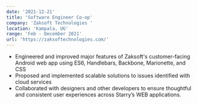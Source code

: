 ```yaml
---
date: '2021-12-21'
title: 'Software Engineer Co-op'
company: 'Zaksoft Technologies '
location: 'Kampala, UG'
range: 'Feb - December 2021'
url: 'https://zaksoftechnologies.com/'
---
```


- Engineered and improved major features of Zaksoft's customer-facing Android web app using ES6, Handlebars, Backbone, Marionette, and CSS
- Proposed and implemented scalable solutions to issues identified with cloud services
- Collaborated with designers and other developers to ensure thoughtful and consistent user experiences across Starry’s WEB applications.
